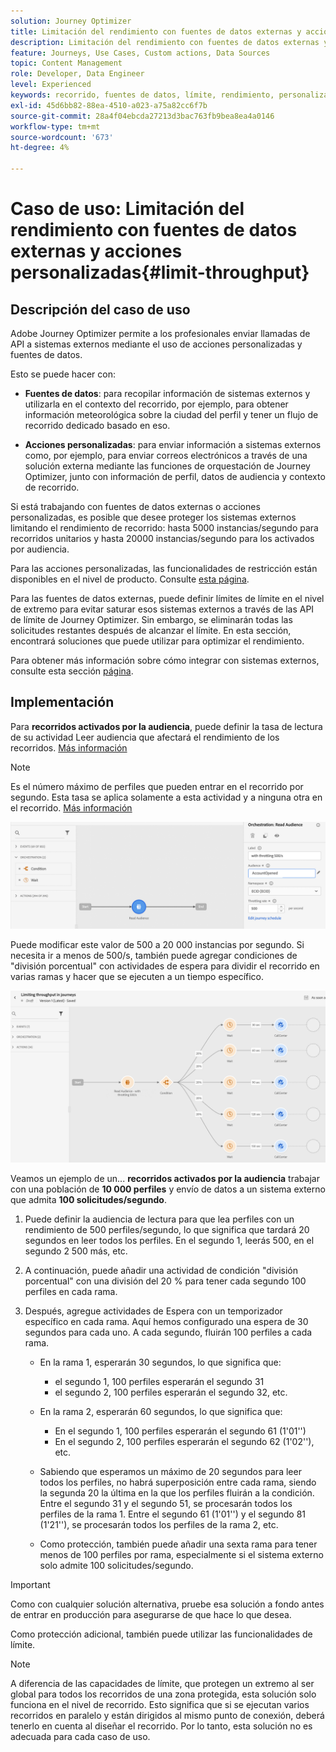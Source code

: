 ```yaml
---
solution: Journey Optimizer
title: Limitación del rendimiento con fuentes de datos externas y acciones personalizadas
description: Limitación del rendimiento con fuentes de datos externas y acciones personalizadas
feature: Journeys, Use Cases, Custom actions, Data Sources
topic: Content Management
role: Developer, Data Engineer
level: Experienced
keywords: recorrido, fuentes de datos, límite, rendimiento, personalizado, acciones
exl-id: 45d6bb82-88ea-4510-a023-a75a82cc6f7b
source-git-commit: 28a4f04ebcda27213d3bac763fb9bea8ea4a0146
workflow-type: tm+mt
source-wordcount: '673'
ht-degree: 4%

---
```


# Caso de uso: Limitación del rendimiento con fuentes de datos externas y acciones personalizadas{#limit-throughput}

## Descripción del caso de uso

Adobe Journey Optimizer permite a los profesionales enviar llamadas de API a sistemas externos mediante el uso de acciones personalizadas y fuentes de datos.

Esto se puede hacer con:

* **Fuentes de datos**: para recopilar información de sistemas externos y utilizarla en el contexto del recorrido, por ejemplo, para obtener información meteorológica sobre la ciudad del perfil y tener un flujo de recorrido dedicado basado en eso.

* **Acciones personalizadas**: para enviar información a sistemas externos como, por ejemplo, para enviar correos electrónicos a través de una solución externa mediante las funciones de orquestación de Journey Optimizer, junto con información de perfil, datos de audiencia y contexto de recorrido.

Si está trabajando con fuentes de datos externas o acciones personalizadas, es posible que desee proteger los sistemas externos limitando el rendimiento de recorrido: hasta 5000 instancias/segundo para recorridos unitarios y hasta 20000 instancias/segundo para los activados por audiencia.

Para las acciones personalizadas, las funcionalidades de restricción están disponibles en el nivel de producto. Consulte [esta página](../configuration/external-systems.md#capping).

Para las fuentes de datos externas, puede definir límites de límite en el nivel de extremo para evitar saturar esos sistemas externos a través de las API de límite de Journey Optimizer. Sin embargo, se eliminarán todas las solicitudes restantes después de alcanzar el límite. En esta sección, encontrará soluciones que puede utilizar para optimizar el rendimiento.

Para obtener más información sobre cómo integrar con sistemas externos, consulte esta sección [página](../configuration/external-systems.md).

## Implementación

Para **recorridos activados por la audiencia**, puede definir la tasa de lectura de su actividad Leer audiencia que afectará el rendimiento de los recorridos. [Más información](../building-journeys/read-audience.md)

>[!NOTE]
>
> Es el número máximo de perfiles que pueden entrar en el recorrido por segundo. Esta tasa se aplica solamente a esta actividad y a ninguna otra en el recorrido. [Más información](../building-journeys/read-audience.md)


![](assets/limit-throughput-1.png)

Puede modificar este valor de 500 a 20 000 instancias por segundo. Si necesita ir a menos de 500/s, también puede agregar condiciones de &quot;división porcentual&quot; con actividades de espera para dividir el recorrido en varias ramas y hacer que se ejecuten a un tiempo específico.

![](assets/limit-throughput-2.png)

Veamos un ejemplo de un... **recorridos activados por la audiencia** trabajar con una población de **10 000 perfiles** y envío de datos a un sistema externo que admita **100 solicitudes/segundo**.

1. Puede definir la audiencia de lectura para que lea perfiles con un rendimiento de 500 perfiles/segundo, lo que significa que tardará 20 segundos en leer todos los perfiles. En el segundo 1, leerás 500, en el segundo 2 500 más, etc.

1. A continuación, puede añadir una actividad de condición &quot;división porcentual&quot; con una división del 20 % para tener cada segundo 100 perfiles en cada rama.

1. Después, agregue actividades de Espera con un temporizador específico en cada rama. Aquí hemos configurado una espera de 30 segundos para cada uno. A cada segundo, fluirán 100 perfiles a cada rama.

   * En la rama 1, esperarán 30 segundos, lo que significa que:
      * el segundo 1, 100 perfiles esperarán el segundo 31
      * el segundo 2, 100 perfiles esperarán el segundo 32, etc.

   * En la rama 2, esperarán 60 segundos, lo que significa que:
      * En el segundo 1, 100 perfiles esperarán el segundo 61 (1&#39;01&#39;&#39;)
      * En el segundo 2, 100 perfiles esperarán el segundo 62 (1&#39;02&#39;&#39;), etc.

   * Sabiendo que esperamos un máximo de 20 segundos para leer todos los perfiles, no habrá superposición entre cada rama, siendo la segunda 20 la última en la que los perfiles fluirán a la condición. Entre el segundo 31 y el segundo 51, se procesarán todos los perfiles de la rama 1. Entre el segundo 61 (1&#39;01&#39;&#39;) y el segundo 81 (1&#39;21&#39;&#39;), se procesarán todos los perfiles de la rama 2, etc.

   * Como protección, también puede añadir una sexta rama para tener menos de 100 perfiles por rama, especialmente si el sistema externo solo admite 100 solicitudes/segundo.

>[!IMPORTANT]
>
>Como con cualquier solución alternativa, pruebe esa solución a fondo antes de entrar en producción para asegurarse de que hace lo que desea.

Como protección adicional, también puede utilizar las funcionalidades de límite.

>[!NOTE]
>
>A diferencia de las capacidades de límite, que protegen un extremo al ser global para todos los recorridos de una zona protegida, esta solución solo funciona en el nivel de recorrido. Esto significa que si se ejecutan varios recorridos en paralelo y están dirigidos al mismo punto de conexión, deberá tenerlo en cuenta al diseñar el recorrido. Por lo tanto, esta solución no es adecuada para cada caso de uso.
